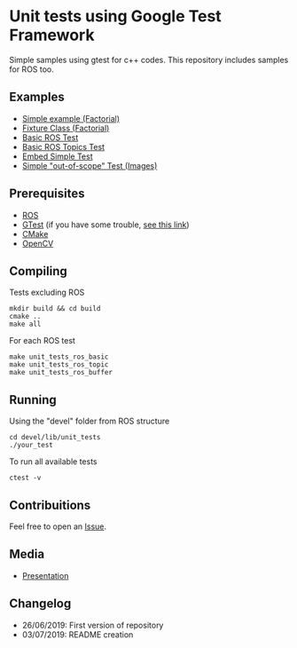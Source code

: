 # Unit tests using Google Test Framework

Simple samples using gtest for c++ codes. This repository includes samples for ROS too.

## Examples
- [Simple example (Factorial)](basic_factorial/factorial.cpp)
- [Fixture Class (Factorial)](basic_fixture/factorial_test.cpp)
- [Basic ROS Test](ros_test/test/ros_basic_test.cpp)
- [Basic ROS Topics Test](ros_test/test/ros_topic_test.cpp)
- [Embed Simple Test](ros_test/test/ros_buffer_test.cpp)
- [Simple "out-of-scope" Test (Images)](image_test/image_test.cpp)

## Prerequisites
- [ROS](http://wiki.ros.org/ROS/Installation)
- [GTest](https://github.com/google/googletest) (if you have some trouble, [see this link](https://www.eriksmistad.no/getting-started-with-google-test-on-ubuntu/))
- [CMake](https://cgold.readthedocs.io/en/latest/first-step/installation.html)
- [OpenCV](https://docs.opencv.org/3.3.0/d7/d9f/tutorial_linux_install.html)
 
## Compiling
Tests excluding ROS
```
mkdir build && cd build
cmake ..
make all
```
For each ROS test
```
make unit_tests_ros_basic
make unit_tests_ros_topic
make unit_tests_ros_buffer
```

## Running
Using the "devel" folder from ROS structure
```
cd devel/lib/unit_tests
./your_test
```
To run all available tests
```
ctest -v
```

## Contribuitions
Feel free to open an [Issue](https://github.com/lucasamparo/unit_tests/issues).

## Media
- [Presentation](https://docs.google.com/presentation/d/1lMtk-4C3U3mjAnuYhOP25-pU1MlAOL5bnnADVrPnem8/edit?usp=sharing)
 
## Changelog
- 26/06/2019: First version of repository
- 03/07/2019: README creation
